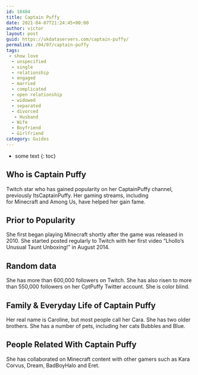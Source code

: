 ```yaml
---
id: 18404
title: Captain Puffy
date: 2021-04-07T21:24:45+00:00
author: victor
layout: post
guid: https://ukdataservers.com/captain-puffy/
permalink: /04/07/captain-puffy
tags:
 - show love
  - unspecified
  - single
  - relationship
  - engaged
  - married
  - complicated
  - open relationship
  - widowed
  - separated
  - divorced
   - Husband
  - Wife
  - Boyfriend
  - Girlfriend
category: Guides
---
```


* some text
{: toc}


## Who is Captain Puffy



Twitch star who has gained popularity on her CaptainPuffy channel, previously ItsCaptainPuffy. Her gaming streams, including for Minecraft and Among Us, have helped her gain fame.

                
                
                
## Prior to Popularity



She first began playing Minecraft shortly after the game was released in 2010. She started posted regularly to Twitch with her first video &#8220;Lhollo&#8217;s Unusual Taunt Unboxing!&#8221; in August 2014. 

                
                
                
## Random data



She has more than 600,000 followers on Twitch. She has also risen to more than 550,000 followers on her CptPuffy Twitter account. She is color blind. 

                
                
                
## Family & Everyday Life of Captain Puffy



Her real name is Caroline, but most people call her Cara. She has two older brothers. She has a number of pets, including her cats Bubbles and Blue. 

                
                
                
## People Related With Captain Puffy



She has collaborated on Minecraft content with other gamers such as Kara Corvus, Dream, BadBoyHalo and Eret. 

                
              
            
          
          
          